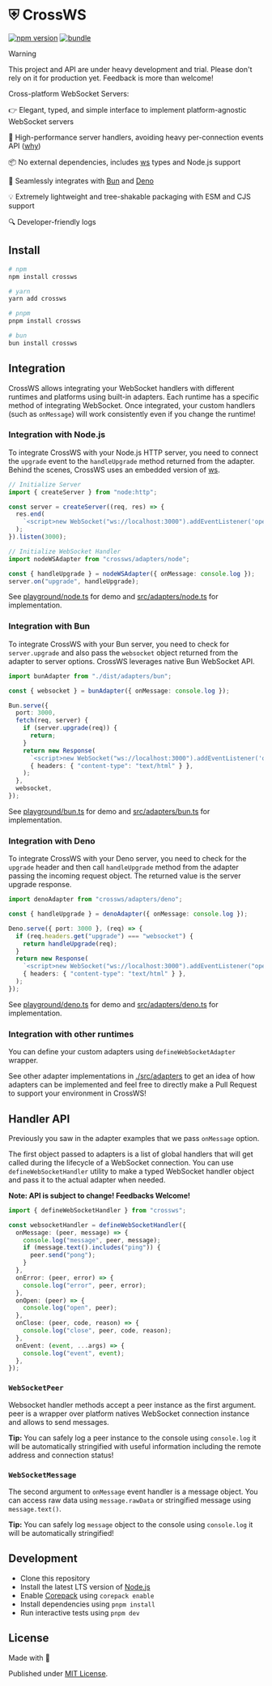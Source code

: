 # ⛨ CrossWS

[![npm version][npm-version-src]][npm-version-href]
[![bundle][bundle-src]][bundle-href]

<!-- [![npm downloads][npm-downloads-src]][npm-downloads-href] -->

<!-- [![Codecov][codecov-src]][codecov-href] -->

> [!WARNING]
> This project and API are under heavy development and trial. Please don't rely on it for production yet. Feedback is more than welcome!

Cross-platform WebSocket Servers:

👉 Elegant, typed, and simple interface to implement platform-agnostic WebSocket servers

🚀 High-performance server handlers, avoiding heavy per-connection events API ([why](https://bun.sh/docs/api/websockets#lcYFjkFYJC-summary))

📦 No external dependencies, includes [ws](https://github.com/websockets/ws) types and Node.js support

🔗 Seamlessly integrates with [Bun](https://bun.sh/) and [Deno](https://deno.com/)

💡 Extremely lightweight and tree-shakable packaging with ESM and CJS support

🔍 Developer-friendly logs

## Install

```sh
# npm
npm install crossws

# yarn
yarn add crossws

# pnpm
pnpm install crossws

# bun
bun install crossws
```

## Integration

CrossWS allows integrating your WebSocket handlers with different runtimes and platforms using built-in adapters. Each runtime has a specific method of integrating WebSocket. Once integrated, your custom handlers (such as `onMessage`) will work consistently even if you change the runtime!

### Integration with **Node.js**

To integrate CrossWS with your Node.js HTTP server, you need to connect the `upgrade` event to the `handleUpgrade` method returned from the adapter. Behind the scenes, CrossWS uses an embedded version of [ws](https://github.com/websockets/ws).

```ts
// Initialize Server
import { createServer } from "node:http";

const server = createServer((req, res) => {
  res.end(
    `<script>new WebSocket("ws://localhost:3000").addEventListener('open', (e) => e.target.send("Hello from client!"));</script>`,
  );
}).listen(3000);

// Initialize WebSocket Handler
import nodeWSAdapter from "crossws/adapters/node";

const { handleUpgrade } = nodeWSAdapter({ onMessage: console.log });
server.on("upgrade", handleUpgrade);
```

See [playground/node.ts](./playground/node.ts) for demo and [src/adapters/node.ts](./src/adapters/node.ts) for implementation.

### Integration with **Bun**

To integrate CrossWS with your Bun server, you need to check for `server.upgrade` and also pass the `websocket` object returned from the adapter to server options. CrossWS leverages native Bun WebSocket API.

```ts
import bunAdapter from "./dist/adapters/bun";

const { websocket } = bunAdapter({ onMessage: console.log });

Bun.serve({
  port: 3000,
  fetch(req, server) {
    if (server.upgrade(req)) {
      return;
    }
    return new Response(
      `<script>new WebSocket("ws://localhost:3000").addEventListener('open', (e) => e.target.send("Hello from client!"));</script>`,
      { headers: { "content-type": "text/html" } },
    );
  },
  websocket,
});
```

See [playground/bun.ts](./playground/bun.ts) for demo and [src/adapters/bun.ts](./src/adapters/bun.ts) for implementation.

### Integration with **Deno**

To integrate CrossWS with your Deno server, you need to check for the `upgrade` header and then call `handleUpgrade` method from the adapter passing the incoming request object. The returned value is the server upgrade response.

```ts
import denoAdapter from "crossws/adapters/deno";

const { handleUpgrade } = denoAdapter({ onMessage: console.log });

Deno.serve({ port: 3000 }, (req) => {
  if (req.headers.get("upgrade") === "websocket") {
    return handleUpgrade(req);
  }
  return new Response(
    `<script>new WebSocket("ws://localhost:3000").addEventListener("open", (e) => e.target.send("Hello from client!"));</script>`,
    { headers: { "content-type": "text/html" } },
  );
});
```

See [playground/deno.ts](./playground/deno.ts) for demo and [src/adapters/deno.ts](./src/adapters/deno.ts) for implementation.

### Integration with other runtimes

You can define your custom adapters using `defineWebSocketAdapter` wrapper.

See other adapter implementations in [./src/adapters](./src/adapters/) to get an idea of how adapters can be implemented and feel free to directly make a Pull Request to support your environment in CrossWS!

## Handler API

Previously you saw in the adapter examples that we pass `onMessage` option.

The first object passed to adapters is a list of global handlers that will get called during the lifecycle of a WebSocket connection. You can use `defineWebSocketHandler` utility to make a typed WebSocket handler object and pass it to the actual adapter when needed.

**Note: API is subject to change! Feedbacks Welcome!**

```ts
import { defineWebSocketHandler } from "crossws";

const websocketHandler = defineWebSocketHandler({
  onMessage: (peer, message) => {
    console.log("message", peer, message);
    if (message.text().includes("ping")) {
      peer.send("pong");
    }
  },
  onError: (peer, error) => {
    console.log("error", peer, error);
  },
  onOpen: (peer) => {
    console.log("open", peer);
  },
  onClose: (peer, code, reason) => {
    console.log("close", peer, code, reason);
  },
  onEvent: (event, ...args) => {
    console.log("event", event);
  },
});
```

### `WebSocketPeer`

Websocket handler methods accept a peer instance as the first argument. peer is a wrapper over platform natives WebSocket connection instance and allows to send messages.

**Tip:** You can safely log a peer instance to the console using `console.log` it will be automatically stringified with useful information including the remote address and connection status!

### `WebSocketMessage`

The second argument to `onMessage` event handler is a message object. You can access raw data using `message.rawData` or stringified message using `message.text()`.

**Tip:** You can safely log `message` object to the console using `console.log` it will be automatically stringified!

## Development

- Clone this repository
- Install the latest LTS version of [Node.js](https://nodejs.org/en/)
- Enable [Corepack](https://github.com/nodejs/corepack) using `corepack enable`
- Install dependencies using `pnpm install`
- Run interactive tests using `pnpm dev`

## License

Made with 💛

Published under [MIT License](./LICENSE).

<!-- Badges -->

[npm-version-src]: https://img.shields.io/npm/v/crossws?style=flat&colorA=18181B&colorB=F0DB4F
[npm-version-href]: https://npmjs.com/package/crossws
[npm-downloads-src]: https://img.shields.io/npm/dm/crossws?style=flat&colorA=18181B&colorB=F0DB4F
[npm-downloads-href]: https://npmjs.com/package/crossws
[codecov-src]: https://img.shields.io/codecov/c/gh/unjs/crossws/main?style=flat&colorA=18181B&colorB=F0DB4F
[codecov-href]: https://codecov.io/gh/unjs/crossws
[bundle-src]: https://img.shields.io/bundlephobia/minzip/crossws?style=flat&colorA=18181B&colorB=F0DB4F
[bundle-href]: https://bundlephobia.com/result?p=crossws
